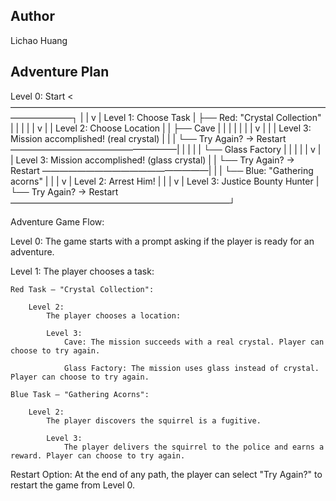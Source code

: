 ## Author
Lichao Huang

## Adventure Plan

Level 0: Start <———————————————————————————————————————————┐
  |                                                        |
  v                                                        |
Level 1: Choose Task                                       |
  ├── Red: "Crystal Collection"                            |
  |      |                                                 |
  |      v                                                 |
  |   Level 2: Choose Location                             |
  |      ├── Cave                                          |
  |      |     |                                           |
  |      |     v                                           |
  |      |  Level 3: Mission accomplished! (real crystal)  |
  |      |     └── Try Again? → Restart ———————————————————|
  |      |                                                 |
  |      └── Glass Factory                                 |
  |            |                                           |
  |            v                                           |
  |        Level 3: Mission accomplished! (glass crystal)  |
  |            └── Try Again? → Restart ———————————————————|
  |                                                        |
  └── Blue: "Gathering acorns"                             |
         |                                                 |
         v                                                 |
     Level 2: Arrest Him!                                  |
         |                                                 |
         v                                                 |
     Level 3: Justice Bounty Hunter                        |
         └── Try Again? → Restart —————————————————————————┘


Adventure Game Flow:

Level 0: The game starts with a prompt asking if the player is ready for an adventure.

Level 1: The player chooses a task:

    Red Task – "Crystal Collection":

        Level 2: 
            The player chooses a location:

            Level 3:
                Cave: The mission succeeds with a real crystal. Player can choose to try again.

                Glass Factory: The mission uses glass instead of crystal. Player can choose to try again.

    Blue Task – "Gathering Acorns":

        Level 2: 
            The player discovers the squirrel is a fugitive.

            Level 3: 
                The player delivers the squirrel to the police and earns a reward. Player can choose to try again.

Restart Option: At the end of any path, the player can select "Try Again?" to restart the game from Level 0.